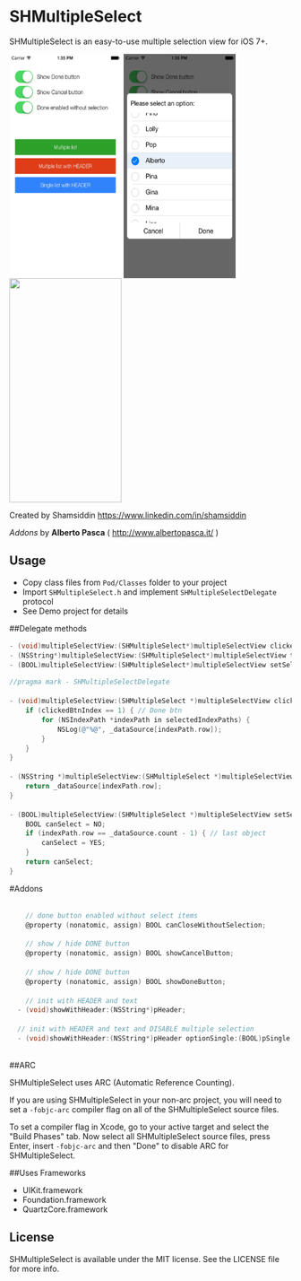 # SHMultipleSelect

SHMultipleSelect is an easy-to-use multiple selection view for iOS 7+.

<a href="url"><img src="ScreenShots/main.png" align="center" width="200" height="400" ></a>
<a href="url"><img src="ScreenShots/shsingleheaderselect.png" align="center" width="200" height="400" ></a>
<a href="url"><img src="ScreenShots/shmultipleselect.png" align="center" width="200" height="400" ></a>

Created by Shamsiddin
https://www.linkedin.com/in/shamsiddin

*Addons* by **Alberto Pasca** ( http://www.albertopasca.it/ )

## Usage

* Copy class files from `Pod/Classes` folder to your project
* Import `SHMultipleSelect.h` and implement `SHMultipleSelectDelegate` protocol
* See Demo project for details

##Delegate methods

```objective-c
- (void)multipleSelectView:(SHMultipleSelect*)multipleSelectView clickedBtnAtIndex:(NSInteger)clickedBtnIndex withSelectedIndexPaths:(NSArray*)selectedIndexPaths;
- (NSString*)multipleSelectView:(SHMultipleSelect*)multipleSelectView titleForRowAtIndexPath:(NSIndexPath*)indexPath;
- (BOOL)multipleSelectView:(SHMultipleSelect*)multipleSelectView setSelectedForRowAtIndexPath:(NSIndexPath*)indexPath;
```

```objective-c
//pragma mark - SHMultipleSelectDelegate

- (void)multipleSelectView:(SHMultipleSelect *)multipleSelectView clickedBtnAtIndex:(NSInteger)clickedBtnIndex withSelectedIndexPaths:(NSArray *)selectedIndexPaths {
    if (clickedBtnIndex == 1) { // Done btn
        for (NSIndexPath *indexPath in selectedIndexPaths) {
            NSLog(@"%@", _dataSource[indexPath.row]);
        }
    }
}

- (NSString *)multipleSelectView:(SHMultipleSelect *)multipleSelectView titleForRowAtIndexPath:(NSIndexPath *)indexPath {
    return _dataSource[indexPath.row];
}

- (BOOL)multipleSelectView:(SHMultipleSelect *)multipleSelectView setSelectedForRowAtIndexPath:(NSIndexPath *)indexPath {
    BOOL canSelect = NO;
    if (indexPath.row == _dataSource.count - 1) { // last object
        canSelect = YES;
    }
    return canSelect;
}
```

#Addons
```objective-c

	// done button enabled without select items
	@property (nonatomic, assign) BOOL canCloseWithoutSelection;
	
	// show / hide DONE button
	@property (nonatomic, assign) BOOL showCancelButton;
	
	// show / hide DONE button
	@property (nonatomic, assign) BOOL showDoneButton;
	
	// init with HEADER and text
  - (void)showWithHeader:(NSString*)pHeader;
	
  // init with HEADER and text and DISABLE multiple selection
  - (void)showWithHeader:(NSString*)pHeader optionSingle:(BOOL)pSingle;
  
```

##ARC

SHMultipleSelect uses ARC (Automatic Reference Counting).

If you are using SHMultipleSelect in your non-arc project, you will need to set a `-fobjc-arc` compiler flag on all of the SHMultipleSelect source files.

To set a compiler flag in Xcode, go to your active target and select the "Build Phases" tab. Now select all SHMultipleSelect source files, press Enter, insert `-fobjc-arc` and then "Done" to disable ARC for SHMultipleSelect.

##Uses Frameworks

* UIKit.framework
* Foundation.framework
* QuartzCore.framework

## License

SHMultipleSelect is available under the MIT license. See the LICENSE file for more info.
